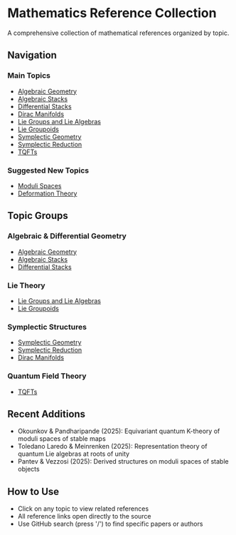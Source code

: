 # Mathematics Reference Collection

A comprehensive collection of mathematical references organized by topic.

## Navigation

### Main Topics
- [Algebraic Geometry](./Algebraic%20geometry.md)
- [Algebraic Stacks](./Algebraic%20Stacks.md)
- [Differential Stacks](./Differential%20Stacks.md)
- [Dirac Manifolds](./Dirac%20Manifolds.md)
- [Lie Groups and Lie Algebras](./Lie%20Groups%20and%20Lie%20Algebras.md)
- [Lie Groupoids](./Lie%20groupoids.md)
- [Symplectic Geometry](./Symplectic%20geometry.md)
- [Symplectic Reduction](./Symplectic%20reduction.md)
- [TQFTs](./TQFTs.md)

### Suggested New Topics
- [Moduli Spaces](./Moduli%20Spaces.md)
- [Deformation Theory](./Deformation%20Theory.md)

## Topic Groups

### Algebraic & Differential Geometry
- [Algebraic Geometry](./Algebraic%20geometry.md)
- [Algebraic Stacks](./Algebraic%20Stacks.md)
- [Differential Stacks](./Differential%20Stacks.md)

### Lie Theory
- [Lie Groups and Lie Algebras](./Lie%20Groups%20and%20Lie%20Algebras.md)
- [Lie Groupoids](./Lie%20groupoids.md)

### Symplectic Structures
- [Symplectic Geometry](./Symplectic%20geometry.md)
- [Symplectic Reduction](./Symplectic%20reduction.md)
- [Dirac Manifolds](./Dirac%20Manifolds.md)

### Quantum Field Theory
- [TQFTs](./TQFTs.md)

## Recent Additions
- Okounkov & Pandharipande (2025): Equivariant quantum K-theory of moduli spaces of stable maps
- Toledano Laredo & Meinrenken (2025): Representation theory of quantum Lie algebras at roots of unity
- Pantev & Vezzosi (2025): Derived structures on moduli spaces of stable objects

## How to Use
- Click on any topic to view related references
- All reference links open directly to the source
- Use GitHub search (press '/') to find specific papers or authors
